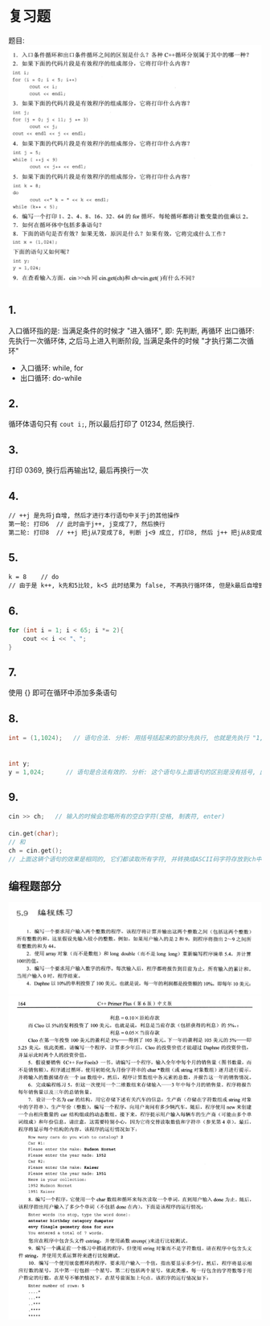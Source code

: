 # 复习题
题目:
![](images/复习题题目.png)
## 1.
入口循环指的是: 当满足条件的时候才 "进入循环", 即: 先判断, 再循环
出口循环: 先执行一次循环体, 之后马上进入判断阶段, 当满足条件的时候 "才执行第二次循环"
- 入口循环: while, for
- 出口循环: do-while

## 2.
循环体语句只有 `cout i;`, 所以最后打印了 01234, 然后换行.

## 3. 
打印 0369, 换行后再输出12, 最后再换行一次

## 4.
```txt
// ++j 是先将j自增, 然后才进行本行语句中关于j的其他操作
第一轮: 打印6  // 此时由于j++, j变成了7, 然后换行
第二轮: 打印8  // ++j 把j从7变成了8, 判断 j<9 成立, 打印8, 然后 j++ 把j从8变成了9, 然后换行
```

## 5.
```txt
k = 8    // do 
// 由于是 k++, k先和5比较, k<5 此时结果为 false, 不再执行循环体, 但是k最后自增到9, 程序结束
```

## 6. 
```cpp
for (int i = 1; i < 65; i *= 2){
    cout << i << "、"; 
}
```

## 7.
使用 {} 即可在循环中添加多条语句


## 8.
```cpp
int = (1,1024);   // 语句合法. 分析: 用括号括起来的部分先执行, 也就是先执行 "1,024", 这个语句返回 024, 以0开头, 表示8进制数, int默认使用十进制数表示, 所以最后 int 存放的是十进制的20. 


int y;
y = 1,024;      // 语句是合法有效的. 分析: 这个语句与上面语句的区别是没有括号, 此时, y=1优先执行, y被赋值, 然后, 024被执行, 整条语句最后的结果是024, 但是这个语句没有任何意义.
```

## 9.
```cpp
cin >> ch;   // 输入的时候会忽略所有的空白字符(空格, 制表符, enter)

cin.get(char);  
// 和 
ch = cin.get();   
// 上面这辆个语句的效果是相同的, 它们都读取所有字符, 并转换成ASCII码字符存放到ch中, 包括空格, 制表符, enter
```


## 编程题部分
![](images/编程题题目1.png)
![](images/编程题目2.png)


